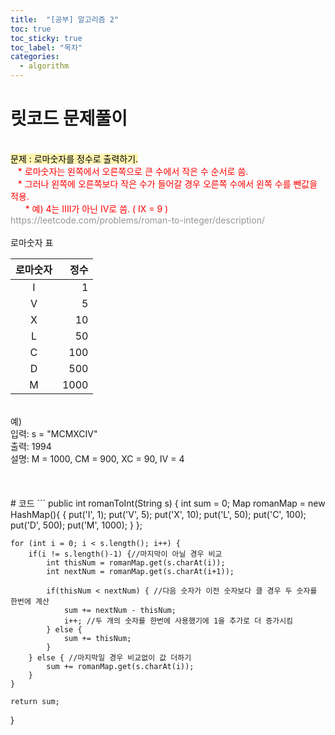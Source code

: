 ```yaml
---
title:  "[공부] 알고리즘 2"
toc: true
toc_sticky: true
toc_label: "목차"
categories:
  - algorithm
---
```


# 릿코드 문제풀이
<br/>
<span style="background-color: #fff5b1; color: black">문제 : 로마숫자를 정수로 출력하기.</span>
<br/>
&nbsp;&nbsp;&nbsp;<span style="color: red">* 로마숫자는 왼쪽에서 오른쪽으로 큰 수에서 작은 수 순서로 씀.</span><br/>
&nbsp;&nbsp;&nbsp;<span style="color: red">* 그러나 왼쪽에 오른쪽보다 작은 수가 들어갈 경우 오른쪽 수에서 왼쪽 수를 뺀값을 적용.</span><br/>
&nbsp;&nbsp;&nbsp;&nbsp;&nbsp;&nbsp;<span style="color: red">* 예) 4는 IIII가 아닌 IV로 씀. ( IX = 9 )</span><br/>
<span style="color: #969696">https://leetcode.com/problems/roman-to-integer/description/</span><br/>
<br/>
로마숫자 표
  
|로마숫자|정수|
|:---:|---:|
|I|1|
|V|5|
|X|10|
|L|50|
|C|100|
|D|500|
|M|1000|
  
<br/>
예)<br/>
입력: s = "MCMXCIV"<br/>
출력: 1994<br/>
설명: M = 1000, CM = 900, XC = 90, IV = 4<br/>
<br/>
<br/>
<br/>
# 코드
```
public int romanToInt(String s) {    
    int sum = 0;
    Map<Character, Integer> romanMap = new HashMap<Character, Integer>(){
        {
            put('I', 1);
            put('V', 5);
            put('X', 10);
            put('L', 50);
            put('C', 100);
            put('D', 500);
            put('M', 1000);
        }
    };

    for (int i = 0; i < s.length(); i++) {
        if(i != s.length()-1) {//마지막이 아닐 경우 비교
            int thisNum = romanMap.get(s.charAt(i));
            int nextNum = romanMap.get(s.charAt(i+1));

            if(thisNum < nextNum) { //다음 숫자가 이전 숫자보다 클 경우 두 숫자를 한번에 계산
                sum += nextNum - thisNum;
                i++; //두 개의 숫자를 한번에 사용했기에 1을 추가로 더 증가시킴
            } else {
                sum += thisNum;
            }
        } else { //마지막일 경우 비교없이 값 더하기
            sum += romanMap.get(s.charAt(i));
        }
    }

    return sum;
}
```
